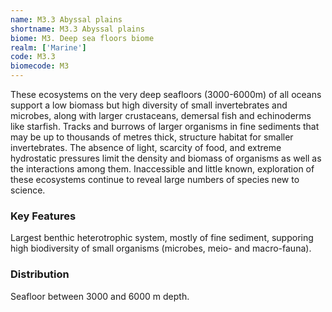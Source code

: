 ```yaml
---
name: M3.3 Abyssal plains
shortname: M3.3 Abyssal plains
biome: M3. Deep sea floors biome
realm: ['Marine']
code: M3.3
biomecode: M3
---
```


These ecosystems on the very deep seafloors (3000-6000m) of all oceans support a low biomass but high diversity of small invertebrates and microbes, along with larger crustaceans, demersal fish and echinoderms like starfish. Tracks and burrows of larger organisms in fine sediments that may be up to thousands of metres thick, structure habitat for smaller invertebrates. The absence of light, scarcity of food, and extreme hydrostatic pressures limit the density and biomass of organisms as well as the interactions among them. Inaccessible and little known, exploration of these ecosystems continue to reveal large numbers of species new to science.

### Key Features

Largest benthic heterotrophic system, mostly of fine sediment, supporing high biodiversity of small organisms (microbes, meio- and macro-fauna).

### Distribution

Seafloor between 3000 and 6000 m depth.
